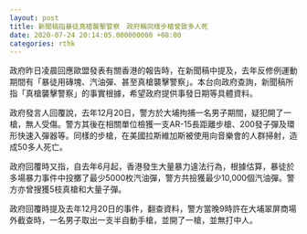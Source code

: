 ```yaml
---
layout: post
title: 新聞稿指暴徒真槍襲擊警察　政府稱同樣步槍曾致多人死
date: 2020-07-24 20:14:05.000000000 +08:00
categories: rthk
---
```


政府昨日凌晨回應歐盟發表有關香港的報告時，在新聞稿中提及，去年反修例運動期間有「暴徒用磚塊、汽油彈、甚至真槍襲擊警察」。本台向政府查詢，新聞稿所指「真槍襲擊警察」的事實根據，希望政府提供事發日期等具體資料。

政府發言人回覆說，去年12月20日，警方於大埔拘捕一名男子期間，疑犯開了一槍，無人受傷。警方其後在相關單位檢獲一支AR-15長距離步槍、200發子彈及環形快速入彈器等。同樣的步槍，在美國拉斯維加斯被使用向音樂會的人群掃射，造成50多人死亡。

政府回覆時又指，自去年6月起，香港發生大量暴力違法行為，根據估算，暴徒於多場暴力事件中投擲了最少5000枚汽油彈，警方共撿獲最少10,000個汽油彈。警方亦曾搜獲5枝真槍和大量子彈。

政府回覆時提及去年12月20日的事件，翻查資料，警方當晚9時許在大埔翠屏商場外截查時，一名男子取出一支半自動手槍，並開了一槍，並無打中人。
